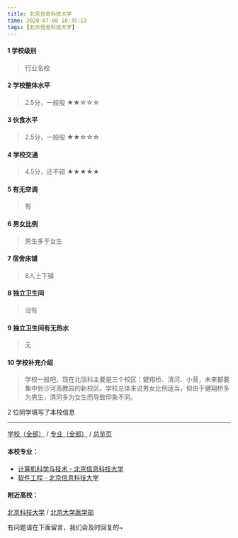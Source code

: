 ```yaml
---
title: 北京信息科技大学
time: 2020-07-08 10:35:13
tags: [北京信息科技大学]
---
```

#### 1 学校级别
> 行业名校


#### 2 学校整体水平
> 2.5分，一般般
★★☆☆☆


#### 3 伙食水平
>  2.5分，一般般
★★☆☆☆

#### 4 学校交通
> 4.5分，还不错
★★★★★


#### 5 有无空调
> 有


#### 6 男女比例
> 男生多于女生

#### 7 宿舍床铺
> 8人上下铺
 

#### 8 独立卫生间
> 没有


#### 9 独立卫生间有无热水
> 无


#### 10 学校补充介绍
> 学校一般吧，现在北信科主要是三个校区：健翔桥、清河、小营，未来都要集中到沙河高教园的新校区。学校总体来说男女比例适当，但由于健翔桥多为男生，清河多为女生而导致印象不同。

2 位同学填写了本校信息
***
[学校（全部）](https://univgo.github.io/2020/07/08/3efa6bcca419) / [专业（全部）](https://univgo.github.io/2020/07/08/2d4c6d3552c2) / [总览页](https://univgo.github.io/2020/07/08/445daeb4fa00)
#### 本校专业：
- [计算机科学与技术 - 北京信息科技大学](https://univgo.github.io/2020/07/08/bfa632335c6c)
- [软件工程 - 北京信息科技大学](https://univgo.github.io/2020/07/08/00b64cf2e2de )

#### 附近高校：
[北京科技大学](https://univgo.github.io/2020/07/08/7a6970aa8796) / [北京大学医学部](https://univgo.github.io/2020/07/08/941961c4e16e) 


有问题请在下面留言，我们会及时回复的~
